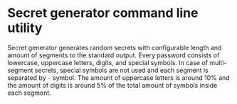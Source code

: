 # Secret generator command line utility

Secret generator generates random secrets with configurable length and amount of segments to the standard output. Every password consists of lowercase, uppercase letters, digits, and special symbols. In case of multi-segment secrets, special symbols are not used and each segment is separated by `-` symbol. The amount of uppercase letters is around 10% and the amount of digits is around 5% of the total amount of symbols inside each segment.
